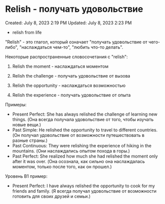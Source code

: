 # Relish - получать удовольствие

Created: July 8, 2023 2:19 PM
Updated: July 8, 2023 2:23 PM

- relish from life

"Relish" - это глагол, который означает "получать удовольствие от чего-либо", "наслаждаться чем-то", "любить что-то делать".

Некоторые распространенные словосочетания с "relish":

1. Relish the moment - наслаждаться моментом

2. Relish the challenge - получать удовольствие от вызова

3. Relish the opportunity - наслаждаться возможностью

4. Relish the experience - получать удовольствие от опыта

Примеры:

- Present Perfect: She has always relished the challenge of learning new things. (Она всегда получала удовольствие от того, чтобы изучать новые вещи.)
- Past Simple: He relished the opportunity to travel to different countries. (Он получал удовольствие от возможности путешествовать в разные страны.)
- Past Continuous: They were relishing the experience of hiking in the mountains. (Они наслаждались опытом похода в горы.)
- Past Perfect: She realized how much she had relished the moment only after it was over. (Она осознала, как сильно она наслаждалась моментом, только после того, как он прошел.)

Уровень B1 пример:

- Present Perfect: I have always relished the opportunity to cook for my friends and family. (Я всегда получал удовольствие от возможности готовить для своих друзей и семьи.)